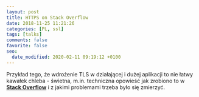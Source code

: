 ```yaml
---
layout: post
title: HTTPS on Stack Overflow
date: 2018-11-25 11:21:26
categories: [PL, ssl]
tags: [talks]
comments: false
favorite: false
seo:
  date_modified: 2020-02-11 09:19:12 +0100
---
```


Przykład tego, że wdrożenie TLS w działającej i dużej aplikacji to nie łatwy kawałek chleba - świetna, m.in. techniczna opowieść jak zrobiono to w <a href="https://nickcraver.com/blog/2017/05/22/https-on-stack-overflow/" target="_blank"><b>Stack Overflow</b></a> i z jakimi problemami trzeba było się zmierzyć.
